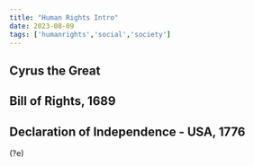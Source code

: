 ```yaml
---
title: "Human Rights Intro"
date: 2023-08-09
tags: ['humanrights','social','society']
---
```


## Cyrus the Great

## Bill of Rights, 1689

## Declaration of Independence - USA, 1776
(?e)

